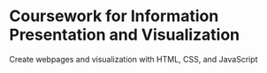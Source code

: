 # Coursework for Information Presentation and Visualization

Create webpages and visualization with HTML, CSS, and JavaScript

